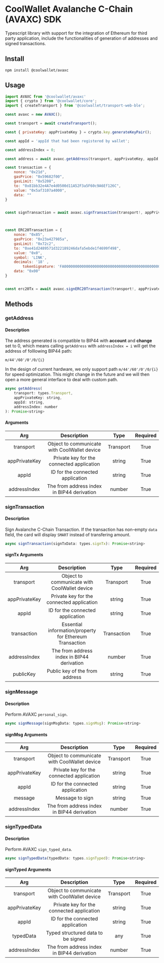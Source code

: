 # CoolWallet Avalanche C-Chain (AVAXC) SDK

Typescript library with support for the integration of Ethereum for third party application, include the functionalities of generation of addresses and signed transactions.

## Install

```shell
npm install @coolwallet/avaxc
```

## Usage

```javascript
import AVAXC from '@coolwallet/avaxc'
import { crypto } from '@coolwallet/core';
import { createTransport } from '@coolwallet/transport-web-ble';

const avaxc = new AVAXC();

const transport = await createTransport();

const { privateKey: appPrivateKey } = crypto.key.generateKeyPair();

const appId = 'appId that had been registered by wallet';

const addressIndex = 0;

const address = await avaxc.getAddress(transport, appPrivateKey, appId, addressIndex);

const transaction = {
    nonce: "0x21d",
    gasPrice: "0x59682f00",
    gasLimit: "0x5208",
    to: "0x81bb32e4A7e4d0500d11A52F3a5F60c9A6Ef126C",
    value: "0x5af3107a4000",
    data: ""
}


const signTransaction = await avaxc.signTransaction(transport!, appPrivateKey, appId, , transaction);



const ERC20Transaction = {
    nonce: "0x85",
    gasPrice: "0x23a427985a",
    gasLimit: "0x72c2",
    to: "0xe41d2489571d322189246dafa5ebde1f4699f498",
    value: "0x0",
    symbol: 'LINK',
    decimals: '18' ,
		tokenSignature: 'FA0000000000000000000000000000000000000000000000000000000000000000000000000000000000000000000000000000000000000000000000000000000000000000000000' ,
    data: "0x00"
}


const erc20Tx = await avaxc.signERC20Transaction(transport!, appPrivateKey, appId, addressIndex, ERC20Transaction);
```

## Methods

### getAddress

#### Description

The address generated is compatible to BIP44 with **account** and **change** set to 0, which means calling `getAddress` with `addressIndex = i` will get the address of folllowing BIP44 path:

```none
m/44'/60'/0'/0/{i}
```

In the design of current hardware, we only support path `m/44'/60'/0'/0/{i}` for speed optimization. This might change in the future and we will then open a more general interface to deal with custom path.

```javascript
async getAddress(
    transport: types.Transport,
    appPrivateKey: string,
    appId: string,
    addressIndex: number
): Promise<string>
```

#### Arguments

|      Arg      |                  Description                 |    Type   |  Required |
|:-------------:|:--------------------------------------------:|:---------:|:---------:|
|   transport   | Object to communicate with CoolWallet device | Transport |    True   |
| appPrivateKey |   Private key for the connected application  |   string  |    True   |
|     appId     |       ID for the connected application       |   string  |    True   |
|  addressIndex |  The from address index in BIP44 derivation  |   number  |    True   |

### signTransaction

#### Description

Sign Avalanche C-Chain Transaction. If the transaction has non-empty `data` field, the card will display `SMART` instead of transfering amount.

```javascript
async signTransaction(signTxData: types.signTx): Promise<string>
```

#### signTx Arguments

|      Arg      |                       Description                       |     Type    |  Required |
|:-------------:|:-------------------------------------------------------:|:-----------:|:---------:|
|   transport   |       Object to communicate with CoolWallet device      |  Transport  |    True   |
| appPrivateKey |        Private key for the connected application        |    string   |    True   |
|     appId     |             ID for the connected application            |    string   |    True   |
|  transaction  | Essential information/property for Ethereum Transaction | Transaction |    True   |
|  addressIndex |        The from address index in BIP44 derivation       |    number   |    True   |
|   publicKey   |              Public key of the from address             |    string   |    True   |

### signMessage

#### Description

Perform AVAXC `personal_sign`.

```javascript
async signMessage(signMsgData: types.signMsg): Promise<string>

```

#### signMsg Arguments

|      Arg      |                  Description                 |    Type   |  Required |
|:-------------:|:--------------------------------------------:|:---------:|:---------:|
|   transport   | Object to communicate with CoolWallet device | Transport |    True   |
| appPrivateKey |   Private key for the connected application  |   string  |    True   |
|     appId     |       ID for the connected application       |   string  |    True   |
|    message    |                Message to sign               |   string  |    True   |
|  addressIndex |  The from address index in BIP44 derivation  |   number  |    True   |

### signTypedData

#### Description

Perform AVAXC `sign_typed_data`.

```javascript
async signTypedData(typedData: types.signTyped): Promise<string>
```

#### signTyped Arguments

|      Arg      |                  Description                 |    Type   |  Required |
|:-------------:|:--------------------------------------------:|:---------:|:---------:|
|   transport   | Object to communicate with CoolWallet device | Transport |    True   |
| appPrivateKey |   Private key for the connected application  |   string  |    True   |
|     appId     |       ID for the connected application       |   string  |    True   |
|   typedData   |      Typed structured data to be signed      |    any    |    True   |
|  addressIndex |  The from address index in BIP44 derivation  |   number  |    True   |
